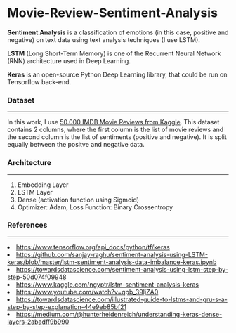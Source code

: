 # Movie-Review-Sentiment-Analysis

<b>Sentiment Analysis</b> is a classification of emotions (in this case, positive and negative) on text data using text analysis techniques (I use LSTM).

<b>LSTM</b> (Long Short-Term Memory) is one of the Recurrent Neural Network (RNN) architecture used in Deep Learning.

<b>Keras</b> is an open-source Python Deep Learning library, that could be run on Tensorflow back-end.


### Dataset
<hr>
In this work, I use <a href="https://www.kaggle.com/lakshmi25npathi/imdb-dataset-of-50k-movie-reviews">50.000 IMDB Movie Reviews from Kaggle</a>.
This dataset contains 2 columns, where the first column is the list of movie reviews and the second column is the list of sentiments (positive and negative). It is split equally between the positve and negative data.

### Architecture
<hr>
<ol type="1">
    <li>Embedding Layer</li>
    <li>LSTM Layer</li>
    <li>Dense (activation function using Sigmoid)</li>
    <li>Optimizer: Adam, Loss Function: Binary Crossentropy</li>
</ol>
    

### References
<hr>
<li><a href="https://www.tensorflow.org/api_docs/python/tf/keras">
    https://www.tensorflow.org/api_docs/python/tf/keras</a>
</li>
<li><a href="https://github.com/sanjay-raghu/sentiment-analysis-using-LSTM-keras/blob/master/lstm-sentiment-analysis-data-imbalance-keras.ipynb">
    https://github.com/sanjay-raghu/sentiment-analysis-using-LSTM-keras/blob/master/lstm-sentiment-analysis-data-imbalance-keras.ipynb</a>
</li>
<li><a href="https://towardsdatascience.com/sentiment-analysis-using-lstm-step-by-step-50d074f09948">
    https://towardsdatascience.com/sentiment-analysis-using-lstm-step-by-step-50d074f09948</a>
</li>
<li><a href="https://www.kaggle.com/ngyptr/lstm-sentiment-analysis-keras">
    https://www.kaggle.com/ngyptr/lstm-sentiment-analysis-keras</a>
</li>
<li><a href="https://www.youtube.com/watch?v=qpb_39IjZA0">
    https://www.youtube.com/watch?v=qpb_39IjZA0</a>
</li>
<li><a href="https://towardsdatascience.com/illustrated-guide-to-lstms-and-gru-s-a-step-by-step-explanation-44e9eb85bf21">
    https://towardsdatascience.com/illustrated-guide-to-lstms-and-gru-s-a-step-by-step-explanation-44e9eb85bf21</a>
</li>
<li><a href="https://medium.com/@hunterheidenreich/understanding-keras-dense-layers-2abadff9b990">
    https://medium.com/@hunterheidenreich/understanding-keras-dense-layers-2abadff9b990</a>
</li>
